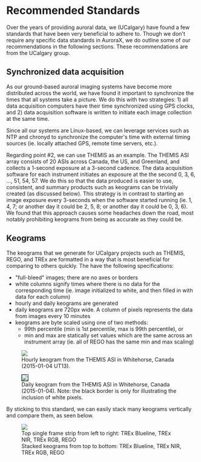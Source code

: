 # Recommended Standards

Over the years of providing auroral data, we (UCalgary) have found a few standards that have been very beneficial to adhere to. Though we don't require any specific data standards in AuroraX, we do outline some of our recommendations in the following sections. These recommendations are from the UCalgary group.

## Synchronized data acquisition

As our ground-based auroral imaging systems have become more distributed across the world, we have found it important to synchronize the times that all systems take a picture. We do this with two strategies: 1) all data acquisition computers have their time synchronized using GPS clocks, and 2) data acquisition software is written to initiate each image collection at the same time.

Since all our systems are Linux-based, we can leverage services such as NTP and chronyd to synchronize the computer's time with external timing sources (ie. locally attached GPS, remote time servers, etc.).

Regarding point #2, we can use THEMIS as an example. The THEMIS ASI array consists of 20 ASIs across Canada, the US, and Greenland, and collects a 1-second exposure at a 3-second cadence. The data acquisition software for each instrument initiates an exposure at the the second 0, 3, 6, ..., 51, 54, 57. We do this so that the data produced is easier to use, consistent, and summary products such as keograms can be trivially created (as discussed below). This strategy is in contrast to starting an image exposure every 3-seconds when the software started running (ie. 1, 4, 7; or another day it could be 2, 5, 8; or another day it could be 0, 3, 6). We found that this approach causes some headaches down the road, most notably prohibiting keograms from being as accurate as they could be.

## Keograms

The keograms that we generate for UCalgary projects such as THEMIS, REGO, and TREx are formatted in a way that is most beneficial for comparing to others quickly. The have the following specifications:

* "full-bleed" images; there are no axes or borders
* white columns signify times where there is no data for the corresponding time (ie. image initialized to white, and then filled in with data for each column)
* hourly and daily keograms are generated
* daily keograms are 720px wide. A column of pixels represents the data from images every 10 minutes
* keograms are byte scaled using one of two methods:
    * 99th percentile (min is 1st percentile, max is 99th percentile), or
    * min and max are statically set values which are the same across an instrument array (ie. all of REGO has the same min and max scaling)

<figure>
  <img src="/_extras/img/keogram_example_2.jpg" />
  <figcaption>Hourly keogram from the THEMIS ASI in Whitehorse, Canada (2015-01-04 UT13).</figcaption>
</figure>

<figure>
  <img style="border: 1px solid black" src="/_extras/img/keogram_example_3.jpg" />
  <figcaption>Daily keogram from the THEMIS ASI in Whitehorse, Canada (2015-01-04). Note: the black border is only for illustrating the inclusion of white pixels.</figcaption>
</figure>

By sticking to this standard, we can easily stack many keograms vertically and compare them, as seen below.

<figure>
  <img src="/_extras/img/keogram_example_1.jpg" />
  <figcaption>Top single frame strip from left to right: TREx Blueline, TREx NIR, TREx RGB, REGO
  <br />Stacked keograms from top to bottom: TREx Blueline, TREx NIR, TREx RGB, REGO</figcaption>
</figure>
